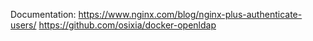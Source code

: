 
Documentation: https://www.nginx.com/blog/nginx-plus-authenticate-users/
               https://github.com/osixia/docker-openldap